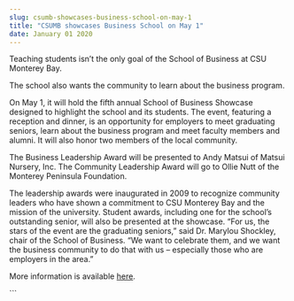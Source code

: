 ```yaml
---
slug: csumb-showcases-business-school-on-may-1
title: "CSUMB showcases Business School on May 1"
date: January 01 2020
---
```


 
<p>
  Teaching students isn’t the only goal of the School of Business at CSU
  Monterey Bay.
</p>
<p>The school also wants the community to learn about the business program.</p>
<p>
  On May 1, it will hold the fifth annual School of Business Showcase designed
  to highlight the school and its students. The event, featuring a reception and
  dinner, is an opportunity for employers to meet graduating seniors, learn
  about the business program and meet faculty members and alumni. It will also
  honor two members of the local community.
</p>
<p>
  The Business Leadership Award will be presented to Andy Matsui of Matsui
  Nursery, Inc. The Community Leadership Award will go to Ollie Nutt of the
  Monterey Peninsula Foundation.
</p>
<p>
  The leadership awards were inaugurated in 2009 to recognize community leaders
  who have shown a commitment to CSU Monterey Bay and the mission of the
  university. Student awards, including one for the school’s outstanding senior,
  will also be presented at the showcase. “For us, the stars of the event are
  the graduating seniors,” said Dr. Marylou Shockley, chair of the School of
  Business. “We want to celebrate them, and we want the business community to do
  that with us – especially those who are employers in the area.”
</p>
<p>
  More information is available
  <a href="https://business.csumb.edu/school-business-showcase">here</a>.
</p>
```
